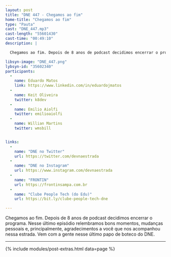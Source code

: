 ```yaml
---
layout: post
title: "DNE 447 - Chegamos ao fim"
home-title: "Chegamos ao fim"
type: "Pauta"
cast: "DNE_447.mp3"
cast-length: "55601430"
cast-time: "00:49:10"
description: |

  Chegamos ao fim. Depois de 8 anos de podcast decidimos encerrar o programa. Nesse último episódio relembramos bons momentos, mudanças pessoais e, principalmente, agradecimentos a você que nos acompanhou nessa estrada. Vem com a gente nesse último papo de boteco do DNE.

libsyn-image: "DNE_447.png"
lybsyn-id: "35602340"
participants:
  -
    name: Eduardo Matos
    link: https://www.linkedin.com/in/eduardojmatos
  -
    name: Keit Oliveira
    twitter: k8dev
  -
    name: Emilio Aiolfi
    twitter: emilioaiolfi
  -
    name: Willian Martins
    twitter: wmsbill


links:
  -
    name: "DNE no Twitter"
    url: https://twitter.com/devnaestrada
  -
    name: "DNE no Instagram"
    url: https://www.instagram.com/devnaestrada
  -
    name: "FRONTIN"
    url: https://frontinsampa.com.br
  -
    name: "Clube People Tech (do Edu)"
    url: https://bit.ly/clube-people-tech-dne

---
```


  Chegamos ao fim. Depois de 8 anos de podcast decidimos encerrar o programa. Nesse último episódio relembramos bons momentos, mudanças pessoais e, principalmente, agradecimentos a você que nos acompanhou nessa estrada. Vem com a gente nesse último papo de boteco do DNE.

---

{% include modules/post-extras.html data=page %}
